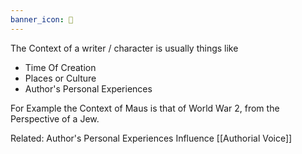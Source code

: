 ```yaml
---
banner_icon: 🧔
---
```

The Context of a writer / character is usually things like
* Time Of Creation
* Places or Culture
* Author's Personal Experiences

For Example the Context of Maus is that of World War 2, from the Perspective of a Jew.

Related:
Author's Personal Experiences Influence [[Authorial Voice]]